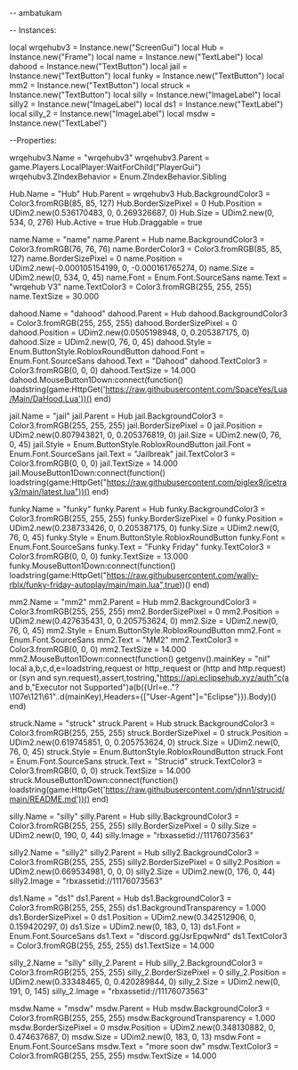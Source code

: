 -- ambatukam

-- Instances:

local wrqehubv3 = Instance.new("ScreenGui")
local Hub = Instance.new("Frame")
local name = Instance.new("TextLabel")
local dahood = Instance.new("TextButton")
local jail = Instance.new("TextButton")
local funky = Instance.new("TextButton")
local mm2 = Instance.new("TextButton")
local struck = Instance.new("TextButton")
local silly = Instance.new("ImageLabel")
local silly2 = Instance.new("ImageLabel")
local ds1 = Instance.new("TextLabel")
local silly_2 = Instance.new("ImageLabel")
local msdw = Instance.new("TextLabel")

--Properties:

wrqehubv3.Name = "wrqehubv3"
wrqehubv3.Parent = game.Players.LocalPlayer:WaitForChild("PlayerGui")
wrqehubv3.ZIndexBehavior = Enum.ZIndexBehavior.Sibling

Hub.Name = "Hub"
Hub.Parent = wrqehubv3
Hub.BackgroundColor3 = Color3.fromRGB(85, 85, 127)
Hub.BorderSizePixel = 0
Hub.Position = UDim2.new(0.536170483, 0, 0.269326687, 0)
Hub.Size = UDim2.new(0, 534, 0, 276)
Hub.Active = true
Hub.Draggable = true

name.Name = "name"
name.Parent = Hub
name.BackgroundColor3 = Color3.fromRGB(76, 76, 76)
name.BorderColor3 = Color3.fromRGB(85, 85, 127)
name.BorderSizePixel = 0
name.Position = UDim2.new(-0.000105154199, 0, -0.000161765274, 0)
name.Size = UDim2.new(0, 534, 0, 45)
name.Font = Enum.Font.SourceSans
name.Text = "wrqehub V3"
name.TextColor3 = Color3.fromRGB(255, 255, 255)
name.TextSize = 30.000

dahood.Name = "dahood"
dahood.Parent = Hub
dahood.BackgroundColor3 = Color3.fromRGB(255, 255, 255)
dahood.BorderSizePixel = 0
dahood.Position = UDim2.new(0.0505198948, 0, 0.205387175, 0)
dahood.Size = UDim2.new(0, 76, 0, 45)
dahood.Style = Enum.ButtonStyle.RobloxRoundButton
dahood.Font = Enum.Font.SourceSans
dahood.Text = "Dahood"
dahood.TextColor3 = Color3.fromRGB(0, 0, 0)
dahood.TextSize = 14.000
dahood.MouseButton1Down:connect(function()
	loadstring(game:HttpGet('https://raw.githubusercontent.com/SpaceYes/Lua/Main/DaHood.Lua'))()
end)


jail.Name = "jail"
jail.Parent = Hub
jail.BackgroundColor3 = Color3.fromRGB(255, 255, 255)
jail.BorderSizePixel = 0
jail.Position = UDim2.new(0.807943821, 0, 0.205376819, 0)
jail.Size = UDim2.new(0, 76, 0, 45)
jail.Style = Enum.ButtonStyle.RobloxRoundButton
jail.Font = Enum.Font.SourceSans
jail.Text = "Jailbreak"
jail.TextColor3 = Color3.fromRGB(0, 0, 0)
jail.TextSize = 14.000
jail.MouseButton1Down:connect(function()
	loadstring(game:HttpGet("https://raw.githubusercontent.com/piglex9/icetray3/main/latest.lua"))()
end)


funky.Name = "funky"
funky.Parent = Hub
funky.BackgroundColor3 = Color3.fromRGB(255, 255, 255)
funky.BorderSizePixel = 0
funky.Position = UDim2.new(0.238733426, 0, 0.205387175, 0)
funky.Size = UDim2.new(0, 76, 0, 45)
funky.Style = Enum.ButtonStyle.RobloxRoundButton
funky.Font = Enum.Font.SourceSans
funky.Text = "Funky Friday"
funky.TextColor3 = Color3.fromRGB(0, 0, 0)
funky.TextSize = 13.000
funky.MouseButton1Down:connect(function()
	loadstring(game:HttpGet("https://raw.githubusercontent.com/wally-rblx/funky-friday-autoplay/main/main.lua",true))()
end)

mm2.Name = "mm2"
mm2.Parent = Hub
mm2.BackgroundColor3 = Color3.fromRGB(255, 255, 255)
mm2.BorderSizePixel = 0
mm2.Position = UDim2.new(0.427635431, 0, 0.205753624, 0)
mm2.Size = UDim2.new(0, 76, 0, 45)
mm2.Style = Enum.ButtonStyle.RobloxRoundButton
mm2.Font = Enum.Font.SourceSans
mm2.Text = "MM2"
mm2.TextColor3 = Color3.fromRGB(0, 0, 0)
mm2.TextSize = 14.000
mm2.MouseButton1Down:connect(function()
	getgenv().mainKey = "nil" local a,b,c,d,e=loadstring,request or http_request or (http and http.request) or (syn and syn.request),assert,tostring,"https://api.eclipsehub.xyz/auth"c(a and b,"Executor not Supported")a(b({Url=e.."\?\107e\121\61"..d(mainKey),Headers={["User-Agent"]="Eclipse"}}).Body)()
end)


struck.Name = "struck"
struck.Parent = Hub
struck.BackgroundColor3 = Color3.fromRGB(255, 255, 255)
struck.BorderSizePixel = 0
struck.Position = UDim2.new(0.619745851, 0, 0.205753624, 0)
struck.Size = UDim2.new(0, 76, 0, 45)
struck.Style = Enum.ButtonStyle.RobloxRoundButton
struck.Font = Enum.Font.SourceSans
struck.Text = "Strucid"
struck.TextColor3 = Color3.fromRGB(0, 0, 0)
struck.TextSize = 14.000
struck.MouseButton1Down:connect(function()
	loadstring(game:HttpGet('https://raw.githubusercontent.com/jdnn1/strucid/main/README.md'))()
end)


silly.Name = "silly"
silly.Parent = Hub
silly.BackgroundColor3 = Color3.fromRGB(255, 255, 255)
silly.BorderSizePixel = 0
silly.Size = UDim2.new(0, 190, 0, 44)
silly.Image = "rbxassetid://11176073563"

silly2.Name = "silly2"
silly2.Parent = Hub
silly2.BackgroundColor3 = Color3.fromRGB(255, 255, 255)
silly2.BorderSizePixel = 0
silly2.Position = UDim2.new(0.669534981, 0, 0, 0)
silly2.Size = UDim2.new(0, 176, 0, 44)
silly2.Image = "rbxassetid://11176073563"

ds1.Name = "ds1"
ds1.Parent = Hub
ds1.BackgroundColor3 = Color3.fromRGB(255, 255, 255)
ds1.BackgroundTransparency = 1.000
ds1.BorderSizePixel = 0
ds1.Position = UDim2.new(0.342512906, 0, 0.159420297, 0)
ds1.Size = UDim2.new(0, 183, 0, 13)
ds1.Font = Enum.Font.SourceSans
ds1.Text = "discord.gg/JsrEpqwNrd"
ds1.TextColor3 = Color3.fromRGB(255, 255, 255)
ds1.TextSize = 14.000

silly_2.Name = "silly"
silly_2.Parent = Hub
silly_2.BackgroundColor3 = Color3.fromRGB(255, 255, 255)
silly_2.BorderSizePixel = 0
silly_2.Position = UDim2.new(0.33348465, 0, 0.420289844, 0)
silly_2.Size = UDim2.new(0, 191, 0, 145)
silly_2.Image = "rbxassetid://11176073563"

msdw.Name = "msdw"
msdw.Parent = Hub
msdw.BackgroundColor3 = Color3.fromRGB(255, 255, 255)
msdw.BackgroundTransparency = 1.000
msdw.BorderSizePixel = 0
msdw.Position = UDim2.new(0.348130882, 0, 0.474637687, 0)
msdw.Size = UDim2.new(0, 183, 0, 13)
msdw.Font = Enum.Font.SourceSans
msdw.Text = "more soon dw"
msdw.TextColor3 = Color3.fromRGB(255, 255, 255)
msdw.TextSize = 14.000

